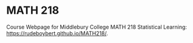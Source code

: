 MATH 218
================

Course Webpage for Middlebury College MATH 218 Statistical Learning: <https://rudeboybert.github.io/MATH218/>.
